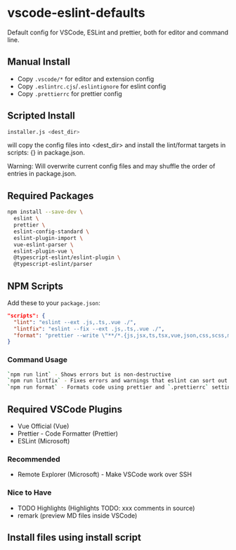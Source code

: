# vscode-eslint-defaults

Default config for VSCode, ESLint and prettier, both for editor and command line.

## Manual Install

- Copy `.vscode/*` for editor and extension config
- Copy `.eslintrc.cjs`/`.eslintignore` for eslint config
- Copy `.prettierrc` for prettier config

## Scripted Install

```bash
installer.js <dest_dir>
```
will copy the config files into <dest_dir> and install the lint/format targets in
scripts: {} in package.json.

Warning: Will overwrite current config files and may shuffle the order of entries in package.json.

## Required Packages

```bash
npm install --save-dev \
  eslint \
  prettier \
  eslint-config-standard \
  eslint-plugin-import \
  vue-eslint-parser \
  eslint-plugin-vue \
  @typescript-eslint/eslint-plugin \
  @typescript-eslint/parser
```

## NPM Scripts

Add these to your `package.json`:

```json
"scripts": {
  "lint": "eslint --ext .js,.ts,.vue ./",
  "lintfix": "eslint --fix --ext .js,.ts,.vue ./",
  "format": "prettier --write \"**/*.{js,jsx,ts,tsx,vue,json,css,scss,md}\""
}
```

### Command Usage

```bash
`npm run lint` - Shows errors but is non-destructive
`npm run lintfix` - Fixes errors and warnings that eslint can sort out itself
`npm run format` - Formats code using prettier and `.prettierrc` settings
```

## Required VSCode Plugins

- Vue Official (Vue)
- Prettier - Code Formatter (Prettier)
- ESLint (Microsoft)

### Recommended

- Remote Explorer (Microsoft) - Make VSCode work over SSH

### Nice to Have

- TODO Highlights (Highlights TODO: xxx comments in source)
- remark (preview MD files inside VSCode)

## Install files using install script

